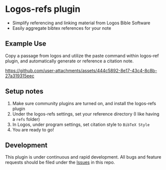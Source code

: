 # Logos-refs plugin

- Simplify referencing and linking material from Logos Bible Software
- Easily aggregate bibtex references for your note

## Example Use
Copy a passage from logos and utilize the paste command within logos-ref plugin, and automatically generate or reference a citation note.

https://github.com/user-attachments/assets/444c5892-8e17-43c4-8c8b-27a319315eec


## Setup notes
1. Make sure community plugins are turned on, and install the logos-refs plugin
2. Under the logos-refs settings, set your reference directory (I like having a `refs` folder)
3. In Logos, under program settings, set citation style to `BibTeX Style`
4. You are ready to go!

## Development
This plugin is under continuous and rapid development. All bugs and feature requests should be filed under the [Issues](https://github.com/joey-kilgore/logos-refs/issues) in this repo.
